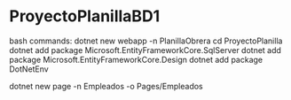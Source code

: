 # ProyectoPlanillaBD1

bash commands:
dotnet new webapp -n PlanillaObrera
cd ProyectoPlanilla
dotnet add package Microsoft.EntityFrameworkCore.SqlServer
dotnet add package Microsoft.EntityFrameworkCore.Design
dotnet add package DotNetEnv


dotnet new page -n Empleados -o Pages/Empleados 

